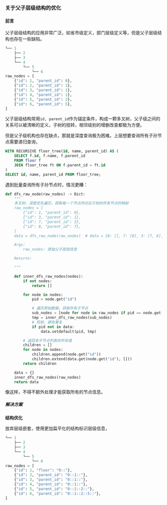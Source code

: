 ### 关于父子层级结构的优化

#### 前言

父子层级结构的应用非常广泛，如省市级定义，部门层级定义等，但是父子层级结构也存在一些缺陷。

```python
└── 1
    ├── 2
    ├── 3
    └── 4
        └── 5
            └── 6
raw_nodes = [
    {"id": 1, "parent_id": 0},
    {"id": 2, "parent_id": 1},
    {"id": 3, "parent_id": 1},
    {"id": 4, "parent_id": 1},
    {"id": 5, "parent_id": 2},
    {"id": 6, "parent_id": 5},
]
```

父子层级结构常用`id, parent_id`作为锚定条件，构成一颗多叉树，父子级之间的关系可以被清晰的定义，子树的扭转，相邻级别的增删改查都极为方便。

但是父子级机构也存在缺点，那就是深度查询极为困难。上层想要查询所有子孙节点需要递归查询，

```sql
WITH RECURSIVE floor_tree(id, name, parent_id) AS (
    SELECT f.id, f.name, f.parent_id
    FROM floor f
    JOIN floor_tree ft ON f.parent_id = ft.id
)
SELECT id, name, parent_id FROM floor_tree;
```

遇到批量查询所有子孙节点时，情况更糟：

```python
def dfs_raw_node(raw_nodes) -> Dict:
    """
    多叉树，深度优先遍历，获取每一个节点所对应子树的所有节点的映射
    raw_nodes = [
        {"id": 1, "parent_id": 0},
        {"id": 3, "parent_id": 1},
        {"id": 7, "parent_id": 3},
        {"id": 8, "parent_id": 7},
    ]
    data = dfs_raw_node(raw_nodes)  # data = {8: [], 7: [8], 3: [7, 8], 1: [3, 7, 8]}

    Args:
        raw_nodes: 原始父子层级信息

    Returns:

    """

    def inner_dfs_raw_nodes(nodes):
        if not nodes:
            return []

        for node in nodes:
            pid = node.get("id")

            # 遍历原始数据，获取所有子节点
            sub_nodes = [node for node in raw_nodes if pid == node.get("parent_id")]
            tmp = inner_dfs_raw_nodes(sub_nodes)
            # 剪枝，避免重复
            if pid not in data:
                data.setdefault(pid, tmp)

        # 返回本子节点列表的所有值
        children = []
        for node in nodes:
            children.append(node.get("id"))
            children.extend(data.get(node.get("id"), []))
        return children

    data = {}
    inner_dfs_raw_nodes(raw_nodes)
    return data
```

像这样，不得不额外处理才能获取所有的节点信息。

##### 解决方案

**结构优化**

放弃层级嵌套，使用更加扁平化的结构标识层级信息，

```python
└── 1
    ├── 2
    ├── 3
    └── 4
        └── 5
            └── 6
raw_nodes = [
    {"id": 1, "floor": "0::"},
    {"id": 2, "parent_id": "0::1::"},
    {"id": 3, "parent_id": "0::1::"},
    {"id": 4, "parent_id": "0::1::"},
    {"id": 5, "parent_id": "0::1::2::"},
    {"id": 6, "parent_id": "0::1::2::5::"},
]
```